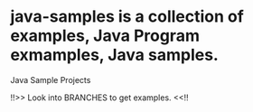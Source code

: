 # java-samples is a collection of examples, Java Program exmamples, Java samples.

Java Sample Projects

!!>> Look into BRANCHES to get examples. <<!!
